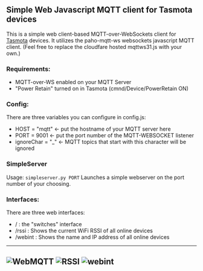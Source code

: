 ## Simple Web Javascript MQTT client for Tasmota devices

This is a simple web client-based MQTT-over-WebSockets client for 
[Tasmota](https://github.com/arendst/Tasmota) devices.  It utilizes
the paho-mqtt-ws websockets javascript MQTT client.  (Feel free to replace the
cloudfare hosted mqttws31.js with your own.)

### Requirements:
* MQTT-over-WS enabled on your MQTT Server
* "Power Retain" turned on in Tasmota (cmnd/Device/PowerRetain ON)

### Config:
There are three variables you can configure in config.js:
* HOST = "mqtt"  <- put the hostname of your MQTT server here
* PORT = 9001    <- put the port number of the MQTT-WEBSOCKET listener
* ignoreChar = "_" <- MQTT topics that start with this character will be ignored

### SimpleServer
Usage:  ```simpleserver.py PORT```
Launches a simple webserver on the port number of your choosing.

### Interfaces:
There are three web interfaces:
* / : the "switches" interface
* /rssi : Shows the current WiFi RSSI of all online devices
* /webint : Shows the name and IP address of all online devices
-----
![WebMQTT](https://cdn.phreakmonkey.com/misc/webmqtt-screenshot.png "WebMQTT Screenshot")
![RSSI](https://cdn.phreakmonkey.com/misc/webmqtt-rssi.png "RSSI Screenshot")
![webint](https://cdn.phreakmonkey.com/misc/webmqtt-webint.png "WebInt Screenshot")
-----
